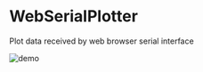 # WebSerialPlotter
Plot data received by web browser serial interface

![demo](https://user-images.githubusercontent.com/43873124/115551798-86a3ed80-a2e6-11eb-8462-9fc653229cab.gif)
